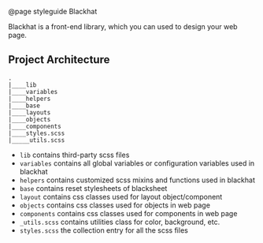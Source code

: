 @page styleguide Blackhat

Blackhat is a front-end library, which you can used to design your web page.

## Project Architecture
```
.
|____lib
|____variables
|____helpers
|____base
|____layouts
|____objects
|____components
|____styles.scss
|_____utils.scss
```
* `lib` contains third-party scss files
* `variables` contains all global variables or configuration variables used in blackhat
* `helpers` contains customized scss mixins and functions used in blackhat
* `base` contains reset stylesheets of blacksheet
* `layout` contains css classes used for layout object/component
* `objects` contains css classes used for objects in web page
* `components` contains css classes used for components in web page
* `_utils.scss` contains utilities class for color, background, etc.
* `styles.scss` the collection entry for all the scss files
